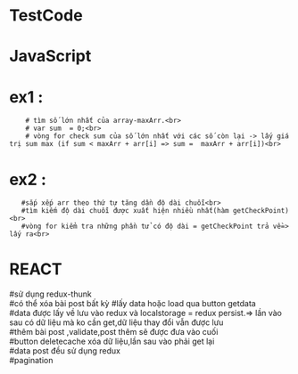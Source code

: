 # TestCode <br>
# JavaScript
# ex1 : 
        # tìm số lớn nhất của array-maxArr.<br>
        # var sum  = 0;<br>
        # vòng for check sum của số lớn nhất với các số còn lại -> lấy giá trị sum max (if sum < maxArr + arr[i] => sum =  maxArr + arr[i])<br>
# ex2 : 
       #sắp xếp arr theo thứ tự tăng dần độ dài chuỗi<br>
       #tìm kiếm độ dài chuỗi được xuất hiện nhiều nhất(hàm getCheckPoint)<br>
       #vòng for kiểm tra những phần tử có độ dài = getCheckPoint trả về=> lấy ra<br>
# REACT
#sử dụng redux-thunk<br>
#có thể xóa bài post bất kỳ
#lấy data hoặc load qua button getdata<br>
#data được lấy về lưu vào redux và localstorage = redux persist.=> lần vào sau có dữ liệu mà ko cần get,dữ liệu thay đổi vẫn được lưu<br>
#thêm bài post ,validate,post thêm sẽ được đưa vào cuối<br>
#button deletecache xóa dữ liệu,lần sau vào phải get lại<br>
#data post đều sử dụng redux<br>
#pagination<br>
